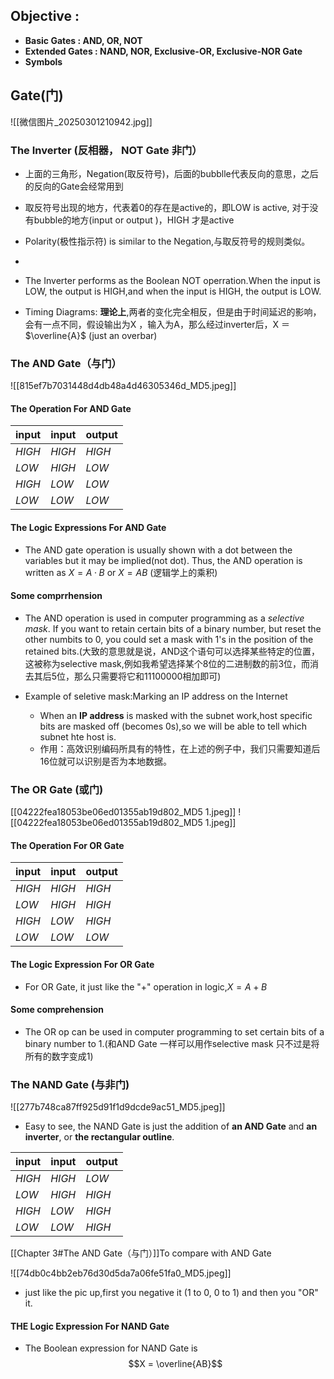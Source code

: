 ## **Objective** :
- **Basic Gates : AND, OR, NOT** 
- **Extended Gates : NAND, NOR, Exclusive-OR, Exclusive-NOR Gate**
- **Symbols**

## Gate(门)
![[微信图片_20250301210942.jpg]]
###  The Inverter (反相器， NOT Gate 非门）


- 上面的三角形，Negation(取反符号)，后面的bubblle代表反向的意思，之后的反向的Gate会经常用到

- 取反符号出现的地方，代表着0的存在是active的，即LOW is active,
对于没有bubble的地方(input or output )，HIGH 才是active

- Polarity(极性指示符) is similar to the Negation,与取反符号的规则类似。
- 
- The Inverter performs as the Boolean NOT  operration.When the input is LOW, the output is HIGH,and when the input is HIGH, the output is LOW.

- Timing Diagrams: **理论上**,两者的变化完全相反，但是由于时间延迟的影响，会有一点不同，假设输出为X ，输入为A，那么经过inverter后，X ＝ $\overline{A}$  (just an overbar)



### The AND Gate（与门）


![[815ef7b7031448d4db48a4d46305346d_MD5.jpeg]]


#### The Operation For AND Gate 

| input  | input  | output |
| ------ | ------ | ------ |
| *HIGH* | *HIGH* | *HIGH* |
| *LOW*  | *HIGH* | *LOW*  |
| *HIGH* | *LOW*  | *LOW*  |
| *LOW*  | *LOW*  | *LOW*  |

#### The Logic Expressions For AND Gate 

- The AND gate operation is usually shown with a dot between the variables but it may be implied(not dot). Thus, the AND operation is written as $X=A·B$  or   $X = AB$ (逻辑学上的乘积)

#### Some comprrhension

- The AND operation is used  in computer programming as a *selective mask*. If you want to retain certain bits of a binary number, but reset the other numbits to 0, you could set a mask with 1's in the position of the retained bits.(大致的意思就是说，AND这个语句可以选择某些特定的位置，这被称为selective mask,例如我希望选择某个8位的二进制数的前3位，而消去其后5位，那么只需要将它和11100000相加即可)

- Example of seletive mask:Marking an IP address on the Internet 
	- When an **IP address** is masked with the subnet work,host specific bits are masked off (becomes 0s),so we will be able to tell which subnet hte host is.
	- 作用：高效识别编码所具有的特性，在上述的例子中，我们只需要知道后16位就可以识别是否为本地数据。


### The OR Gate (或门) 



[[04222fea18053be06ed01355ab19d802_MD5 1.jpeg]]
![[04222fea18053be06ed01355ab19d802_MD5 1.jpeg]]
#### The Operation For OR Gate 

| input  | input  | output |
| ------ | ------ | ------ |
| *HIGH* | *HIGH* | *HIGH* |
| *LOW*  | *HIGH* | *HIGH* |
| *HIGH* | *LOW*  | *HIGH* |
| *LOW*  | *LOW*  | *LOW*  |
#### The Logic Expression For OR Gate 
- For OR Gate, it just like the "+" operation in logic,$X=A+B$


#### Some comprehension

- The OR op can be used in computer programming to set certain bits of a binary number to 1.(和AND Gate 一样可以用作selective mask 只不过是将所有的数字变成1) 






### The NAND Gate (与非门) 


![[277b748ca87ff925d91f1d9dcde9ac51_MD5.jpeg]]

- Easy to see, the NAND Gate is just the addition of **an AND Gate** and **an inverter**, or **the rectangular outline**.

| input  | input  | output |
| ------ | ------ | ------ |
| *HIGH* | *HIGH* | *LOW*  |
| *LOW*  | *HIGH* | *HIGH* |
| *HIGH* | *LOW*  | *HIGH* |
| *LOW*  | *LOW*  | *HIGH* |
[[Chapter 3#The AND Gate（与门）]]To compare with AND Gate


![[74db0c4bb2eb76d30d5da7a06fe51fa0_MD5.jpeg]]

- just like the pic up,first you negative it (1 to 0, 0 to 1)
and then you "OR" it.

#### **THE Logic Expression For NAND Gate**

- The Boolean expression for NAND Gate is $$X = \overline{AB}$$